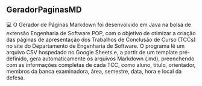 ## GeradorPaginasMD

💻 O Gerador de Páginas Markdown foi desenvolvido em Java na bolsa de extensão Engenharia de Software POP, com o objetivo de otimizar a criação das páginas de apresentação dos Trabalhos de Conclusão de Curso (TCCs) no site do Departamento de Engenharia de Software. O programa lê um arquivo CSV hospedado no Google Sheets e, a partir de um template pré-definido, gera automaticamente os arquivos Markdown (.md), preenchendo com as informações completas de cada TCC, como aluno, título, orientador, membros da banca examinadora, área, semestre, data, hora e local da defesa.   
